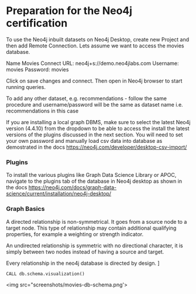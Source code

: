 # Preparation for the Neo4j certification

To use the Neo4j inbuilt datasets on Neo4j Desktop, create new Project and then add Remote Connection.
Lets assume we want to access the movies database.

Name Movies
Connect URL: neo4j+s://demo.neo4jlabs.com
Username: movies
Password: movies

Click on save changes and connect. Then open in Neo4j browser to start running queries.

To add any other dataset, e.g. recommendations - follow the same procedure and username/password
will be the same as dataset name i.e. recommendations in this case

If you are installing a local graph DBMS, make sure to select the latest Neo4j version (4.4.10) from the 
dropdown  to be able to access the install the latest versions of the plugins discussed in the next section.
You will need to set your own password and manually load csv data into database as demostrated in the docs 
https://neo4j.com/developer/desktop-csv-import/

### Plugins

To install the various plugins like Graph Data Science Library or APOC, navigate to the plugins tab of the database
in Neo4j desktop as shown in the docs https://neo4j.com/docs/graph-data-science/current/installation/neo4j-desktop/

### Graph Basics

A directed relationship is non-symmetrical. It goes from a source node to a target node. 
This type of relationship may contain additional qualifying properties, for example a 
weighting or strength indicator.

An undirected relationship is symmetric with no directional character, it is simply between 
two nodes instead of having a source and target.

Every relationship in the neo4j database is directed by design. ]

```
CALL db.schema.visualization()
```

<img src="screenshots/movies-db-schema.png'>